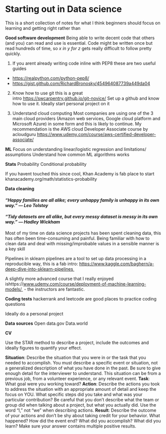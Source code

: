 # Starting out in Data science

This is a short collection of notes for what I think beginners should focus on learning and getting right rather than <insert name of cool framework>

**Good software development**
Being able to write decent code that others (and you) can read and use is essential.  Code might be written once but read hundreds of time, so *x in y for z* gets really difficult to follow pretty quickly.

1.  If you arent already writing code inline with PEP8 these are two useful guides
- https://realpython.com/python-pep8/
- https://gist.github.com/RichardBronosky/454964087739a449da04

2. Know how to use git this is a great intro https://swcarpentry.github.io/git-novice/
Set up a github and know how to use it.  Ideally start  personal project on it

3. Understand cloud computing
Most companies are using one of the 3 main cloud providers (Amazon web services, Google cloud platform and Microsoft Azure) in some form and this is likely to continue.  My recommendation is the AWS cloud Developer Associate course by acloudguru https://www.udemy.com/course/aws-certified-developer-associate/


**ML**
Focus on understanding linear/logistic regression and limitations/ assumptions
Understand how common ML algorithms works

**Stats**
Probability 
Conditional probability

If you havent touched this since cool, Khan Academy is fab place to start khanacademy.org/math/statistics-probability

**Data cleaning**

#### *“Happy families are all alike; every unhappy family is unhappy in its own way.” –– Leo Tolstoy*

#### *“Tidy datasets are all alike, but every messy dataset is messy in its own way.” –– Hadley Wickham*

Most of my time on data science projects has been spent cleaning data, this has often been time-consuming and painful. Being familiar with how to clean data and deal with missing/improbable values in a sensible manner is a key skill

Pipelines in sklearn pipelines are a tool to set up data processing in a reproducible way, this is a fab intro: https://www.kaggle.com/baghern/a-deep-dive-into-sklearn-pipelines 

A slightly more advanced course that I really enjoyed ishttps://www.udemy.com/course/deployment-of-machine-learning-models/  - the instructors are fantastic.


**Coding tests**
hackerrank and leetcode are good places to practice coding questions

Ideally do a personal project

**Data sources**
Open data.gov
Data.world

**CV** 

Use the STAR method to describe a project, include the outcomes and ideally figures to quantify your effect.

**Situation**: Describe the situation that you were in or the task that you needed to accomplish. You
must describe a specific event or situation, not a generalized description of what you have done in
the past. Be sure to give enough detail for the interviewer to understand. This situation can be
from a previous job, from a volunteer experience, or any relevant event.
**Task**: What goal were you working toward?
**Action**: Describe the actions you took to address the situation with an appropriate amount of
detail and keep the focus on YOU. What specific steps did you take and what was your particular
contribution? Be careful that you don’t describe what the team or group did when talking about a
project, but what you actually did. Use the word “I,” not “we” when describing actions.
**Result**: Describe the outcome of your actions and don’t be shy about taking credit for your
behavior. What happened? How did the event end? What did you accomplish? What did you
learn? Make sure your answer contains multiple positive results. 
